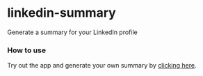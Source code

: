 # linkedin-summary
Generate a summary for your LinkedIn profile

### How to use
Try out the app and generate your own summary by [clicking here](https://summarizeme.herokuapp.com/ "Summarize Me").

